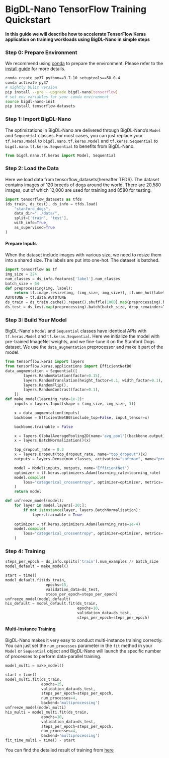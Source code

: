 # BigDL-Nano TensorFlow Training Quickstart
**In this guide we will describe how to accelerate TensorFlow Keras application on training workloads using BigDL-Nano in simple steps**

### **Step 0: Prepare Environment**

We recommend using [conda](https://docs.conda.io/projects/conda/en/latest/user-guide/install/) to prepare the environment. Please refer to the [install guide](../../UserGuide/python.md) for more details.

```bash
conda create py37 python==3.7.10 setuptools==58.0.4
conda activate py37
# nightly bulit version
pip install --pre --upgrade bigdl-nano[tensorflow]
# set env variables for your conda environment
source bigdl-nano-init
pip install tensorflow-datasets
```

### **Step 1: Import BigDL-Nano**
The optimizations in BigDL-Nano are delivered through BigDL-Nano’s `Model` and `Sequential` classes. For most cases, you can just replace your `tf.keras.Model` to `bigdl.nano.tf.keras.Model` and `tf.keras.Sequential` to `bigdl.nano.tf.keras.Sequential` to benefits from BigDL-Nano.
```python
from bigdl.nano.tf.keras import Model, Sequential
```

### **Step 2: Load the Data**
Here we load data from tensorflow_datasets(hereafter TFDS). The dataset contains images of 120 breeds of dogs around the world. There are 20,580 images, out of which 12,000 are used for training and 8580 for testing.
```python
import tensorflow_datasets as tfds
(ds_train, ds_test), ds_info = tfds.load(
    "stanford_dogs",
    data_dir="../data/",
    split=['train', 'test'],
    with_info=True,
    as_supervised=True
)
```
#### Prepare Inputs
When the dataset include images with various size, we need to resize them into a shared size. The labels are put into one-hot. The dataset is batched.
```python
import tensorflow as tf
img_size = 224
num_classes = ds_info.features['label'].num_classes
batch_size = 64
def preprocessing(img, label):
    return tf.image.resize(img, (img_size, img_size)), tf.one_hot(label, num_classes)
AUTOTUNE = tf.data.AUTOTUNE
ds_train = ds_train.cache().repeat().shuffle(1000).map(preprocessing).batch(batch_size, drop_remainder=True).prefetch(AUTOTUNE)
ds_test = ds_test.map(preprocessing).batch(batch_size, drop_remainder=True).prefetch(AUTOTUNE)
```

### **Step 3: Build Your Model**
BigDL-Nano's `Model` and `Sequential` classes have identical APIs with `tf.keras.Model` and `tf.keras.Sequential`.
Here we initialize the model with pre-trained ImageNet weights, and we fine-tune it on the Stanford Dogs dataset. We use the `data_augmentation` preprocessor and make it part of the model.
```python
from tensorflow.keras import layers
from tensorflow.keras.applications import EfficientNetB0
data_augmentation = Sequential([
        layers.RandomRotation(factor=0.15),
        layers.RandomTranslation(height_factor=0.1, width_factor=0.1),
        layers.RandomFlip(),
        layers.RandomContrast(factor=0.1),
    ])
def make_model(learning_rate=1e-2):
    inputs = layers.Input(shape = (img_size, img_size, 3))

    x = data_augmentation(inputs)
    backbone = EfficientNetB0(include_top=False, input_tensor=x)

    backbone.trainable = False

    x = layers.GlobalAveragePooling2D(name='avg_pool')(backbone.output)
    x = layers.BatchNormalization()(x)

    top_dropout_rate = 0.2
    x = layers.Dropout(top_dropout_rate, name="top_dropout")(x)
    outputs = layers.Dense(num_classes, activation="softmax", name="pred")(x)

    model = Model(inputs, outputs, name='EfficientNet')
    optimizer = tf.keras.optimizers.Adam(learning_rate=learning_rate)
    model.compile(
        loss="categorical_crossentropy", optimizer=optimizer, metrics=['accuracy']
    )
    return model

def unfreeze_model(model):
    for layer in model.layers[-20:]:
        if not isinstance(layer, layers.BatchNormalization):
            layer.trainable = True
    
    optimizer = tf.keras.optimizers.Adam(learning_rate=1e-4)
    model.compile(
        loss="categorical_crossentropy", optimizer=optimizer, metrics=['accuracy']
    )
```

### **Step 4: Training**
```python
steps_per_epoch = ds_info.splits['train'].num_examples // batch_size
model_default = make_model()

start = time()
model_default.fit(ds_train,
                  epochs=15,
                  validation_data=ds_test,
                  steps_per_epoch=steps_per_epoch)
unfreeze_model(model_default)
his_default = model_default.fit(ds_train,
                                epochs=10,
                                validation_data=ds_test,
                                steps_per_epoch=steps_per_epoch)
```
#### Multi-Instance Training
BigDL-Nano makes it very easy to conduct multi-instance training correctly. You can just set the `num_processes` parameter in the `fit` method in your `Model` or `Sequential` object and BigDL-Nano will launch the specific number of processes to perform data-parallel training.
```python
model_multi = make_model()

start = time()
model_multi.fit(ds_train,
                epochs=15, 
                validation_data=ds_test, 
                steps_per_epoch=steps_per_epoch,
                num_processes=4, 
                backend='multiprocessing')
unfreeze_model(model_multi)
his_multi = model_multi.fit(ds_train,
                epochs=10,
                validation_data=ds_test, 
                steps_per_epoch=steps_per_epoch,
                num_processes=4, 
                backend='multiprocessing')
fit_time_multi = time() - start
```

You can find the detailed result of training from [here](https://github.com/intel-analytics/BigDL/blob/main/python/nano/notebooks/tensorflow/tutorial/tensorflow_fit.ipynb)